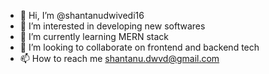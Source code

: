 - 👋 Hi, I’m @shantanudwivedi16
- 👀 I’m interested in developing new softwares
- 🌱 I’m currently learning MERN stack
- 💞️ I’m looking to collaborate on frontend and backend tech
- 📫 How to reach me shantanu.dwvd@gmail.com

<!---
shantanudwivedi16/shantanudwivedi16 is a ✨ special ✨ repository because its `README.md` (this file) appears on your GitHub profile.
You can click the Preview link to take a look at your changes.
--->
